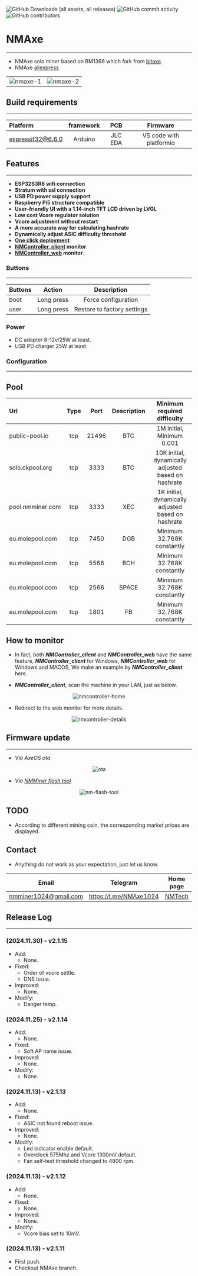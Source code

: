 
![GitHub Downloads (all assets, all releases)](https://img.shields.io/github/downloads/NMminer1024/ESP-Miner-NMAxe/total)
![GitHub commit activity](https://img.shields.io/github/commit-activity/t/NMminer1024/ESP-Miner-NMAxe)
![GitHub contributors](https://img.shields.io/github/contributors/NMminer1024/ESP-Miner-NMAxe)

# NMAxe
***
- NMAxe solo miner based on BM1366 which fork from [bitaxe](https://github.com/skot/bitaxe).
- NMAxe [aliexpress](https://www.aliexpress.com/item/1005008053561633.html)
<div align="center">
  <table width="100%">
    <tr>
      <td width="50%" align="center"><img src="image/nmaxe-1.jpg" alt="nmaxe-1"></td>
      <td width="50%" align="center"><img src="image/nmaxe-2.jpg" alt="nmaxe-2"></td>
    </tr>
  </table>
</div>

## Build requirements
***
| Platform           | framework  | PCB     | Firmware                     |
| :---------------   | :---------:|:-------:|:----------------------------:|
|espressif32@6.6.0   |    Arduino |JLC EDA  | VS code with platformio      |


## Features
***
- **ESP32S3R8 wifi connection**
- **Stratum with ssl connection**
- **USB PD power supply support**
- **Raspberry Pi5 structure compatible**
- **User-friendly UI with a 1.14-inch TFT LCD driven by LVGL**
- **Low cost Vcore regulator solution**
- **Vcore adjustment without restart**
- **A more accurate way for calculating hashrate**
- **Dynamically adjust ASIC difficulty threshold**
- **[One click deployment](https://flash.nmminer.com/)**
- **[NMController_client](https://github.com/NMminer1024/NMController_client) monitor**.
- **[NMController_web](https://github.com/NMminer1024/NMController_web) monitor**.


### Buttons
***
| Buttons           | Action             | Description             |
| :---------------  | :-----------------:|:-----------------:      |
|boot               |    Long press      |  Force configuration    |
|user               |    Long press      |  Restore to factory settings  |

### Power 
- DC adapter 8-12v/25W at least.
- USB PD charger 25W at least. 



### Configuration
***
## Pool
| Url               | Type               | Port               | Description       | Minimum required difficulty|
| :---------------  | :-----------------:| :-----------------:|:-----------------:| :----------------------:   |
|public-pool.io     | tcp                |    21496           |        BTC        | 1M initial, Minimum 0.001  |
|solo.ckpool.org    | tcp                |    3333            |        BTC        | 10K initial, dynamically adjusted based on hashrate|
|pool.nmminer.com   | tcp                |    3333            |        XEC        | 1K initial, dynamically adjusted based on hashrate |
|eu.molepool.com    | tcp                |    7450            |        DGB        | Minimum 32.768K constantly         |
|eu.molepool.com    | tcp                |    5566            |        BCH        | Minimum 32.768K constantly         |
|eu.molepool.com    | tcp                |    2566            |        SPACE      | Minimum 32.768K constantly         |
|eu.molepool.com    | tcp                |    1801            |        FB         | Minimum 32.768K constantly         |


## How to monitor
- In fact, both ***NMController_client*** and ***NMController_web*** have the same feature, ***NMController_client*** for Windows, ***NMController_web*** for Windows and MACOS, We make an example by ***NMController_client*** here.

- ***NMController_client***, scan the machine in your LAN, just as below.

<div align="center">
  <img src="image/nmcontroller-home.jpg" alt="nmcontroller-home">
</div>

- Redirect to the web monitor for more details. 

<div align="center">
  <img src="image/nmcontroller-details.jpg" alt="nmcontroller-details">
</div>

## Firmware update
***
- *Via AxeOS ota*
<div align="center">
  <img src="image/ota.jpg" alt="ota">
</div>


- *Via [NMMiner flash tool](https://flash.nmminer.com/)*
<div align="center">
  <img src="image/nm-flash-tool.jpg" alt="nm-flash-tool">
</div>

## TODO
- According to different mining coin, the corresponding market prices are displayed.


## Contact
- Anything do not work as your expectation, just let us know.

| Email                   |  Telegram                       | Home page           |
| :-----------------:     |  :-----------------:            |:-----------------:  |
|nmminer1024@gmail.com    |  https://t.me/NMAxe1024         |[NMTech](https://www.nmminer.com/) |



## Release Log
***

### (2024.11.30) - v2.1.15
- Add:
  - None.
- Fixed:
  - Order of vcore settle.
  - DNS issue.
- Improved:
  - None.
- Modify:
  - Danger temp.

### (2024.11.25) - v2.1.14
- Add:
  - None.
- Fixed:
  - Soft AP name issue.
- Improved:
  - None.
- Modify:
  - None.

### (2024.11.13) - v2.1.13
- Add:
  - None.
- Fixed:
  - ASIC not found reboot issue.
- Improved:
  - None.
- Modify:
  - Led indicator enable default.
  - Overclock 575Mhz and Vcore 1300mV default.
  - Fan self-test threshold changed to 4800 rpm.

### (2024.11.13) - v2.1.12
- Add:
  - None.
- Fixed:
  - None.
- Improved:
  - None.
- Modify:
  - Vcore bias set to 10mV.

### (2024.11.13) - v2.1.11
- First push.
- Checkout NMAxe branch.

